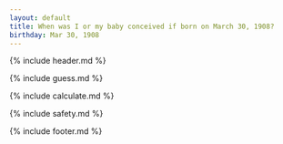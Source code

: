 ```yaml
---
layout: default
title: When was I or my baby conceived if born on March 30, 1908?
birthday: Mar 30, 1908
---
```


{% include header.md %}

{% include guess.md %}

{% include calculate.md %}

{% include safety.md %}

{% include footer.md %}



